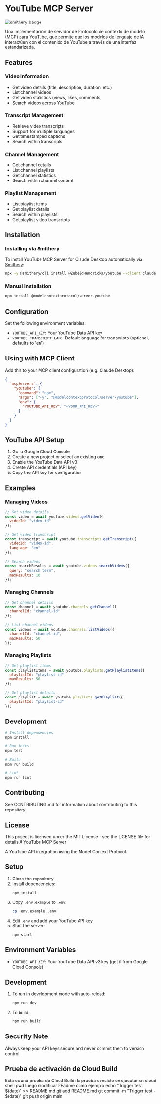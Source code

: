 # YouTube MCP Server
[![smithery badge](https://smithery.ai/badge/@ZubeidHendricks/youtube)](https://smithery.ai/server/@ZubeidHendricks/youtube)

Una implementación de servidor de Protocolo de contexto de modelo (MCP) para YouTube, que permite que los modelos de lenguaje de IA interactúen con el contenido de YouTube a través de una interfaz estandarizada.

## Features

### Video Information
* Get video details (title, description, duration, etc.)
* List channel videos
* Get video statistics (views, likes, comments)
* Search videos across YouTube

### Transcript Management
* Retrieve video transcripts
* Support for multiple languages
* Get timestamped captions
* Search within transcripts

### Channel Management
* Get channel details
* List channel playlists
* Get channel statistics
* Search within channel content

### Playlist Management
* List playlist items
* Get playlist details
* Search within playlists
* Get playlist video transcripts

## Installation

### Installing via Smithery

To install YouTube MCP Server for Claude Desktop automatically via [Smithery](https://smithery.ai/server/@ZubeidHendricks/youtube):

```bash
npx -y @smithery/cli install @ZubeidHendricks/youtube --client claude
```

### Manual Installation
```bash
npm install @modelcontextprotocol/server-youtube
```

## Configuration
Set the following environment variables:
* `YOUTUBE_API_KEY`: Your YouTube Data API key
* `YOUTUBE_TRANSCRIPT_LANG`: Default language for transcripts (optional, defaults to 'en')

## Using with MCP Client
Add this to your MCP client configuration (e.g. Claude Desktop):

```json
{
  "mcpServers": {
    "youtube": {
      "command": "npx",
      "args": ["-y", "@modelcontextprotocol/server-youtube"],
      "env": {
        "YOUTUBE_API_KEY": "<YOUR_API_KEY>"
      }
    }
  }
}
```

## YouTube API Setup
1. Go to Google Cloud Console
2. Create a new project or select an existing one
3. Enable the YouTube Data API v3
4. Create API credentials (API key)
5. Copy the API key for configuration

## Examples

### Managing Videos

```javascript
// Get video details
const video = await youtube.videos.getVideo({
  videoId: "video-id"
});

// Get video transcript
const transcript = await youtube.transcripts.getTranscript({
  videoId: "video-id",
  language: "en"
});

// Search videos
const searchResults = await youtube.videos.searchVideos({
  query: "search term",
  maxResults: 10
});
```

### Managing Channels

```javascript
// Get channel details
const channel = await youtube.channels.getChannel({
  channelId: "channel-id"
});

// List channel videos
const videos = await youtube.channels.listVideos({
  channelId: "channel-id",
  maxResults: 50
});
```

### Managing Playlists

```javascript
// Get playlist items
const playlistItems = await youtube.playlists.getPlaylistItems({
  playlistId: "playlist-id",
  maxResults: 50
});

// Get playlist details
const playlist = await youtube.playlists.getPlaylist({
  playlistId: "playlist-id"
});
```

## Development

```bash
# Install dependencies
npm install

# Run tests
npm test

# Build
npm run build

# Lint
npm run lint
```

## Contributing
See CONTRIBUTING.md for information about contributing to this repository.

## License
This project is licensed under the MIT License - see the LICENSE file for details.# YouTube MCP Server

A YouTube API integration using the Model Context Protocol.

## Setup

1. Clone the repository
2. Install dependencies:
   ```bash
   npm install
   ```
3. Copy `.env.example` to `.env`:
   ```bash
   cp .env.example .env
   ```
4. Edit `.env` and add your YouTube API key
5. Start the server:
   ```bash
   npm start
   ```

## Environment Variables

- `YOUTUBE_API_KEY`: Your YouTube Data API v3 key (get it from Google Cloud Console)

## Development

1. To run in development mode with auto-reload:
   ```bash
   npm run dev
   ```
2. To build:
   ```bash
   npm run build
   ```

## Security Note

Always keep your API keys secure and never commit them to version control.

## Prueba de activación de Cloud Build
Esta es una prueba de Cloud Build:
la prueba consiste en ejecutar en cloud shell
pwd
luego modificar REadme como ejemplo
echo "Trigger test $(date)" >> README.md
git add README.md
git commit -m "Trigger test - $(date)"
git push origin main


